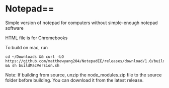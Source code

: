 # Notepad==
Simple version of notepad for computers without simple-enough notepad software


HTML file is for Chromebooks


To build on mac, run 
```
cd ~/Downloads && curl -LO https://github.com/matthewyang204/NotepadEE/releases/download/1.0/buildMacVersion.sh && sh buildMacVersion.sh
```


Note: If building from source, unzip the node_modules.zip file to the source folder before building. You can download it from the latest release.
